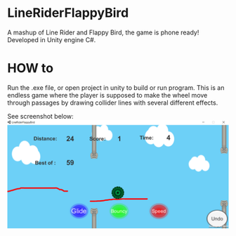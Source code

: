 # LineRiderFlappyBird
A mashup of Line Rider and Flappy Bird, the game is phone ready! Developed in Unity engine C#.

# HOW to
Run the .exe file, or open project in unity to build or run program.
This is an endless game where the player is supposed to make the wheel move through
passages by drawing collider lines with several different effects.


See screenshot below:
![Screenshot](screenshot.png)
